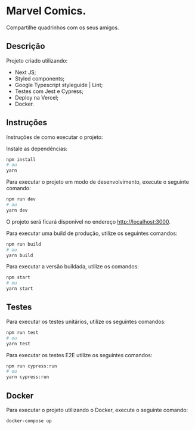 # Marvel Comics.

Compartilhe quadrinhos com os seus amigos.

## Descrição

Projeto criado utilizando:

- Next JS;
- Styled components;
- Google Typescript styleguide | Lint;
- Testes com Jest e Cypress;
- Deploy na Vercel;
- Docker.

## Instruções
Instruções de como executar o projeto:


Instale as dependências:
```bash
npm install
# ou
yarn
```

Para executar o projeto em modo de desenvolvimento, execute o seguinte comando:

```bash
npm run dev
# ou
yarn dev
```

O projeto será ficará disponível no endereço [http://localhost:3000](http://localhost:3000).

Para executar uma build de produção, utilize os seguintes comandos:

```bash
npm run build
# ou
yarn build
```

Para executar a versão buildada, utilize os comandos:

```bash
npm start
# ou
yarn start
```

## Testes

Para executar os testes unitários, utilize os seguintes comandos:

```bash
npm run test
# ou
yarn test
```

Para executar os testes E2E utilize os seguintes comandos:

```bash
npm run cypress:run
# ou
yarn cypress:run
```

## Docker

Para executar o projeto utilizando o Docker, execute o seguinte comando:

```bash
docker-compose up
```
